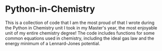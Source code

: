 # Python-in-Chemistry
This is a collection of code that I am the most proud of that I wrote during the Python in Chemistry unit I took in my Master's year, the most enjoyable unit of my entire chemistry degree! The code includes functions for some common equations used in chemistry, including the ideal gas law and the energy minimum of a Lennard-Jones potential.
